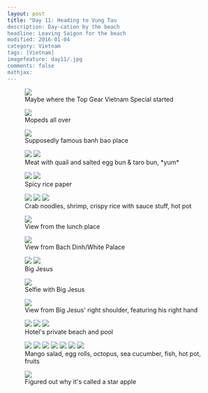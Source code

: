 ```yaml
---
layout: post
title: "Day 11: Heading to Vung Tau
description: Day-cation by the beach
headline: Leaving Saigon for the beach
modified: 2016-01-04	
category: Vietnam
tags: [Vietnam]
imagefeature: day11/.jpg
comments: false
mathjax:
---
```


<figure>
<a href='{{ site.url }}/images/day11/top-gear.jpg'><img src='{{ site.url }}/images/day11/top-gear.jpg'></a>
    <figcaption>Maybe where the Top Gear Vietnam Special started</figcaption>
</figure>

<figure>
<a href='{{ site.url }}/images/day11/street.jpg'><img src='{{ site.url }}/images/day11/street.jpg'></a>
    <figcaption>Mopeds all over</figcaption>
</figure>

<figure>
<a href='{{ site.url }}/images/day11/banh-bao.jpg'><img src='{{ site.url }}/images/day11/banh-bao.jpg'></a>
    <figcaption>Supposedly famous banh bao place</figcaption>
</figure>

<figure class="half">
<a href='{{ site.url }}/images/day11/banh-bao1.jpg'><img src='{{ site.url }}/images/day11/banh-bao1.jpg'></a>
<a href='{{ site.url }}/images/day11/banh-bao2.jpg'><img src='{{ site.url }}/images/day11/banh-bao2.jpg'></a>
    <figcaption>Meat with quail and salted egg bun & taro bun, *yum*</figcaption>
</figure>

<figure class="half">
<a href='{{ site.url }}/images/day11/rice-paper1.jpg'><img src='{{ site.url }}/images/day11/rice-paper1.jpg'></a>
<a href='{{ site.url }}/images/day11/rice-paper2.jpg'><img src='{{ site.url }}/images/day11/rice-paper2.jpg'></a>
    <figcaption>Spicy rice paper</figcaption>
</figure>

<figure class="third">
<a href='{{ site.url }}/images/day11/lunch1.jpg'><img src='{{ site.url }}/images/day11/lunch1.jpg'></a>
<a href='{{ site.url }}/images/day11/lunch2.jpg'><img src='{{ site.url }}/images/day11/lunch2.jpg'></a>
<a href='{{ site.url }}/images/day11/lunch3.jpg'><img src='{{ site.url }}/images/day11/lunch3.jpg'></a>
    <figcaption>Crab noodles, shrimp, crispy rice with sauce stuff, hot pot</figcaption>
</figure>

<figure>
<a href='{{ site.url }}/images/day11/lunch-view.jpg'><img src='{{ site.url }}/images/day11/lunch-view.jpg'></a>
    <figcaption>View from the lunch place</figcaption>
</figure>

<figure>
<a href='{{ site.url }}/images/day11/house-view.jpg'><img src='{{ site.url }}/images/day11/house-view.jpg'></a>
    <figcaption>View from Bach Dinh/White Palace</figcaption>
</figure>

<figure class="half">
<a href='{{ site.url }}/images/day11/big-jesus1.jpg'><img src='{{ site.url }}/images/day11/big-jesus1.jpg'></a>
<a href='{{ site.url }}/images/day11/big-jesus2.jpg'><img src='{{ site.url }}/images/day11/big-jesus2.jpg'></a>
    <figcaption>Big Jesus</figcaption>
</figure>

<figure>
<a href='{{ site.url }}/images/day11/big-jesus-selfie.jpg'><img src='{{ site.url }}/images/day11/big-jesus-selfie.jpg'></a>
    <figcaption>Selfie with Big Jesus</figcaption>
</figure>

<figure>
<a href='{{ site.url }}/images/day11/big-jesus-pano.jpg'><img src='{{ site.url }}/images/day11/big-jesus-pano.jpg'></a>
    <figcaption>View from Big Jesus' right shoulder, featuring his right hand</figcaption>
</figure>

<figure class="third">
<a href='{{ site.url }}/images/day11/beach.jpg'><img src='{{ site.url }}/images/day11/beach.jpg'></a>
<a href='{{ site.url }}/images/day11/pool1.jpg'><img src='{{ site.url }}/images/day11/pool1.jpg'></a>
<a href='{{ site.url }}/images/day11/pool2.jpg'><img src='{{ site.url }}/images/day11/pool2.jpg'></a>
    <figcaption>Hotel's private beach and pool</figcaption>
</figure>

<figure class="half">
<a href='{{ site.url }}/images/day11/dinner1.jpg'><img src='{{ site.url }}/images/day11/dinner1.jpg'></a>
<a href='{{ site.url }}/images/day11/dinner2.jpg'><img src='{{ site.url }}/images/day11/dinner2.jpg'></a>
<a href='{{ site.url }}/images/day11/dinner3.jpg'><img src='{{ site.url }}/images/day11/dinner3.jpg'></a>
<a href='{{ site.url }}/images/day11/dinner4.jpg'><img src='{{ site.url }}/images/day11/dinner4.jpg'></a>
<a href='{{ site.url }}/images/day11/dinner5.jpg'><img src='{{ site.url }}/images/day11/dinner5.jpg'></a>
<a href='{{ site.url }}/images/day11/dinner6.jpg'><img src='{{ site.url }}/images/day11/dinner6.jpg'></a>
<a href='{{ site.url }}/images/day11/dinner7.jpg'><img src='{{ site.url }}/images/day11/dinner7.jpg'></a>
    <figcaption>Mango salad, egg rolls, octopus, sea cucumber, fish, hot pot, fruits</figcaption>
</figure>

<figure>
<a href='{{ site.url }}/images/day11/star-apple.jpg'><img src='{{ site.url }}/images/day11/star-apple.jpg'></a>
    <figcaption>Figured out why it's called a star apple</figcaption>
</figure>

